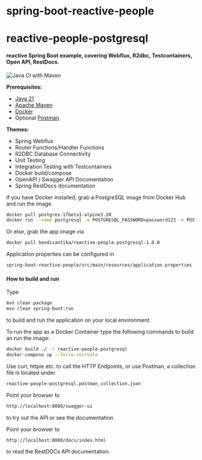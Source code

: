 # spring-boot-reactive-people

# reactive-people-postgresql

#### reactive Spring Boot example, covering Webflux, R2dbc, Testcontainers, Open API, RestDocs.

![Java CI with Maven](https://github.com/hendisantika/spring-boot-reactive-people/workflows/Java%20CI%20with%20Maven/badge.svg)

**Prerequisites:**

* [Java 21](https://openjdk.net/)
* [Apache Maven](https:http://maven.apache.org/)
* [Docker](https://www.docker.com/)
* Optional [Postman](https://www.postman.com/)

**Themes:**

* Spring Webflux
* Router Functions/Handler Functions
* R2DBC Database Connectivity
* Unit Testing
* Integration Testing with Testcontainers
* Docker build/compose
* OpenAPI / Swagger API Documentation
* Spring RestDocs documentation

If you have Docker installed, grab a PostgreSQL image from Docker Hub and run the image.

```bash
docker pull postgres:17beta1-alpine3.20
docker run --name postgresql -e POSTGRESQL_PASSWORD=password123 -e POSTGRES_DB=people -p 5432:5432 postgres:17beta1-alpine3.20
```

Or else, grab the app image via

```bash
docker pull hendisantika/reactive-people-postgresql:1.0.0
```

Application properties can be configured in

```bash
spring-boot-reactive-people/src/main/resources/application.properties
```

#### How to build and run

Type

```bash
mvn clean package
mvn clean spring-boot:run
```

to build and run the application on your local environment.

To run the app as a Docker Container type the following commands to build
an run the image:

```bash
docker build ./ -t reactive-people-postgresql
docker-compose up --force-recreate
```

Use curl, httpie etc. to call the HTTP Endpoints, or use Postman, a collection file is located under

```bash
reactive-people-postgresql.postman_collection.json
```

Point your browser to

```bash
http://localhost:8080/swagger-ui
```

to try out the API or see the documentation.

Point your browser to

```bash
http://localhost:8080/docs/index.html
```

to read the RestDOCs API documentation. 

